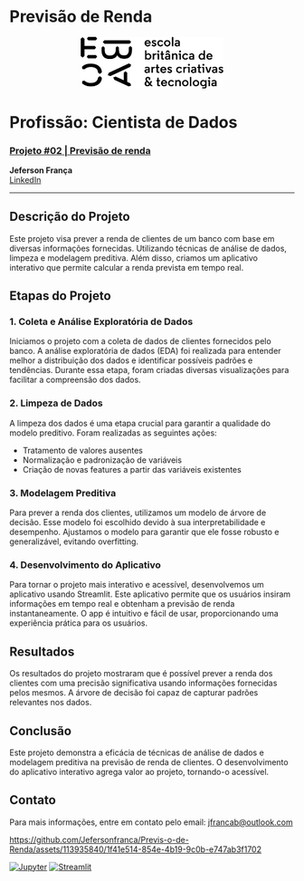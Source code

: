 # Previsão de Renda
<div style="text-align:center">
<img src="https://raw.githubusercontent.com/Jefersonfranca/Previs-o-de-Renda/main/imagens/newebac_logo_black_half.png" alt="ebac-logo" width=50%>
</div>

# **Profissão: Cientista de Dados**
### [**Projeto #02** | Previsão de renda](https://github.com/Jefersonfranca/Previs-o-de-Renda)<br>
<div>

**Jeferson França**   
[  LinkedIn](https://www.linkedin.com/in/jeferson-frança-bastos/)<br>
</div>
<hr>

## Descrição do Projeto

Este projeto visa prever a renda de clientes de um banco com base em diversas informações fornecidas. Utilizando técnicas de análise de dados, limpeza e modelagem preditiva. Além disso, criamos um aplicativo interativo que permite calcular a renda prevista em tempo real.

## Etapas do Projeto

### 1. Coleta e Análise Exploratória de Dados

Iniciamos o projeto com a coleta de dados de clientes fornecidos pelo banco. A análise exploratória de dados (EDA) foi realizada para entender melhor a distribuição dos dados e identificar possíveis padrões e tendências. Durante essa etapa, foram criadas diversas visualizações para facilitar a compreensão dos dados.

### 2. Limpeza de Dados

A limpeza dos dados é uma etapa crucial para garantir a qualidade do modelo preditivo. Foram realizadas as seguintes ações:
- Tratamento de valores ausentes
- Normalização e padronização de variáveis
- Criação de novas features a partir das variáveis existentes

### 3. Modelagem Preditiva

Para prever a renda dos clientes, utilizamos um modelo de árvore de decisão. Esse modelo foi escolhido devido à sua interpretabilidade e desempenho. Ajustamos o modelo para garantir que ele fosse robusto e generalizável, evitando overfitting.

### 4. Desenvolvimento do Aplicativo

Para tornar o projeto mais interativo e acessível, desenvolvemos um aplicativo usando Streamlit. Este aplicativo permite que os usuários insiram informações em tempo real e obtenham a previsão de renda instantaneamente. O app é intuitivo e fácil de usar, proporcionando uma experiência prática para os usuários.


## Resultados

Os resultados do projeto mostraram que é possível prever a renda dos clientes com uma precisão significativa usando informações fornecidas pelos mesmos. A árvore de decisão foi capaz de capturar padrões relevantes nos dados.

## Conclusão

Este projeto demonstra a eficácia de técnicas de análise de dados e modelagem preditiva na previsão de renda de clientes. O desenvolvimento do aplicativo interativo agrega valor ao projeto, tornando-o acessível.

## Contato

Para mais informações, entre em contato pelo email: [jfrancab@outlook.com](jfrancab@outlook.com)

</details>

https://github.com/Jefersonfranca/Previs-o-de-Renda/assets/113935840/1f41e514-854e-4b19-9c0b-e747ab3f1702


<a href="https://github.com/Jefersonfranca/Previs-o-de-Renda/blob/main/projeto-2.ipynb"><img src="https://camo.githubusercontent.com/c1243f861740b77b333942add626be8927a8446599d5a36cd11f32f2d15d382e/68747470733a2f2f696d672e736869656c64732e696f2f62616467652f4a7570797465722d4633373632362e7376673f266c6f676f3d4a757079746572266c6f676f436f6c6f723d7768697465" alt="Jupyter" data-canonical-src="https://img.shields.io/badge/Jupyter-F37626.svg?&amp;logo=Jupyter&amp;logoColor=white" style="max-width: 100%;"></a>     <a href="https://jeferson-franca-previs-o-de-renda.streamlit.app" rel="nofollow"><img src="https://camo.githubusercontent.com/7265941703624c2fcb95bd7957cf7ddbe817f5fdd84c593c682d5314f43623e9/68747470733a2f2f696d672e736869656c64732e696f2f62616467652f53747265616d6c69742d4646344234423f6c6f676f3d53747265616d6c6974266c6f676f436f6c6f723d7768697465"  alt="Streamlit" data-canonical-src="https://img.shields.io/badge/Streamlit-FF4B4B?logo=Streamlit&amp;logoColor=white" style="max-width: 100%;"></a>
